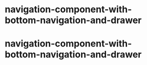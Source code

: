# navigation-component-with-bottom-navigation-and-drawer
# navigation-component-with-bottom-navigation-and-drawer
